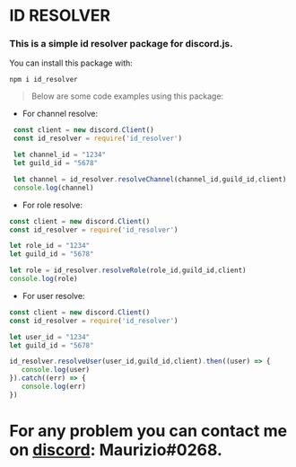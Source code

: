 # ID RESOLVER 

### This is a simple id resolver package for **discord.js**.
 You can install this package with:
 ```
 npm i id_resolver
 ```
>Below are some code examples using this package:
- For channel resolve:
```js
 const client = new discord.Client()
 const id_resolver = require('id_resolver')

 let channel_id = "1234"
 let guild_id = "5678"

 let channel = id_resolver.resolveChannel(channel_id,guild_id,client)
 console.log(channel)
 ```
 - For role resolve:
 ```js
 const client = new discord.Client()
 const id_resolver = require('id_resolver')

 let role_id = "1234"
 let guild_id = "5678"

 let role = id_resolver.resolveRole(role_id,guild_id,client)
 console.log(role)
 ```
 - For user resolve:
 ```js
 const client = new discord.Client()
 const id_resolver = require('id_resolver')

 let user_id = "1234"
 let guild_id = "5678"

 id_resolver.resolveUser(user_id,guild_id,client).then((user) => {
    console.log(user)
 }).catch((err) => {
    console.log(err)
 })
 ```
# For any problem you can contact me on [discord](htts://discord.com/): Maurizio#0268.